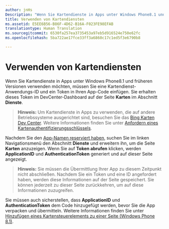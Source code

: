```yaml
---
author: jnHs
Description: "Wenn Sie Kartendienste in Apps unter Windows Phone8.1 und früheren Versionen verwenden möchten, müssen Sie eine Kartendienst-Anwendungs-ID und ein Token in Ihren App-Code einfügen. Sie erhalten dieses Token im DevCenter-Dashboard auf der Seite „Karten“ im Abschnitt „Dienste“."
title: Verwenden von Kartendiensten
ms.assetid: E5EE6B56-B86F-4D62-B16A-F023FE98EFAB
translationtype: Human Translation
ms.sourcegitcommit: 6530fa257ea3735453a97eb5d916524e750e62fc
ms.openlocfilehash: 5ba722ae17fce33ff3a6860c17c1ed5f3e6790b8

---
```


# Verwenden von Kartendiensten


Wenn Sie Kartendienste in Apps unter Windows Phone8.1 und früheren Versionen verwenden möchten, müssen Sie eine Kartendienst-Anwendungs-ID und ein Token in Ihren App-Code einfügen. Sie erhalten dieses Token im DevCenter-Dashboard auf der Seite **Karten** im Abschnitt **Dienste**.

> **Hinweis:**  Um Kartendienste in Apps zu verwenden, die auf andere Betriebssysteme ausgerichtet sind, besuchen Sie das [Bing Karten Dev Center](http://go.microsoft.com/fwlink/p/?LinkId=614880). Weitere Informationen finden Sie unter [Anfordern eines Kartenauthentifizierungsschlüssels](https://msdn.microsoft.com/library/windows/apps/mt219694).

Nachdem Sie den [App-Namen reserviert haben](create-your-app-by-reserving-a-name.md), suchen Sie im linken Navigationsmenü den Abschnitt **Dienste** und erweitern ihn, um die Seite **Karten** anzuzeigen. Wenn Sie auf **Token abrufen** klicken, werden **ApplicationID** und **AuthenticationToken** generiert und auf dieser Seite angezeigt.

> **Hinweis:**  Sie müssen die Übermittlung Ihrer App zu diesem Zeitpunkt nicht abschließen. Nachdem Sie ein Token und eine ID angefordert haben, werden diese Informationen auf der Seite gespeichert. Sie können jederzeit zu dieser Seite zurückkehren, um auf diese Informationen zuzugreifen.

Sie müssen auch sicherstellen, dass **ApplicationID** und **AuthenticationToken** dem Code hinzugefügt werden, bevor Sie die App verpacken und übermitteln. Weitere Informationen finden Sie unter [Hinzufügen eines Kartensteuerelements zu einer Seite (Windows Phone 8.1)](http://go.microsoft.com/fwlink/p/?LinkId=614882).

 

 







<!--HONumber=Aug16_HO3-->


